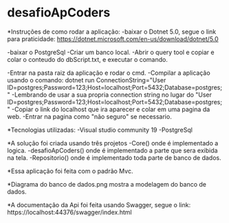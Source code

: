 # desafioApCoders

*Instruções de como rodar a aplicação:
-baixar o Dotnet 5.0, segue o link para praticidade: https://dotnet.microsoft.com/en-us/download/dotnet/5.0

-baixar o PostgreSql
 -Criar um banco local.
 -Abrir o query tool e copiar e colar o conteudo do dbScript.txt, e executar o comando.

-Entrar na pasta raiz da aplicação e rodar o cmd.
 -Compilar a aplicação usando o comando: dotnet run ConnectionString="User ID=postgres;Password=123;Host=localhost;Port=5432;Database=postgres;"
 -Lembrando de usar a sua propria connection string no lugar do "User ID=postgres;Password=123;Host=localhost;Port=5432;Database=postgres;"
 -Copiar o link do localhost que ira aparecer e colar em uma pagina da web.
 -Entrar na pagina como "não seguro" se necessario.

*Tecnologias utilizadas:
 -Visual studio community 19
 -PostgreSql
 
*A solução foi criada usando três projetos
  -Core() onde é implementado a logica.
  -desafioApCoders() onde é implementado a parte que sera exibida na tela.
  -Repositorio() onde é implementado toda parte de banco de dados.
  
*Essa aplicação foi feita com o padrão Mvc.

*Diagrama do banco de dados.png mostra a modelagem do banco de dados.

*A documentação da Api foi feita usando Swagger, segue o link: https://localhost:44376/swagger/index.html
